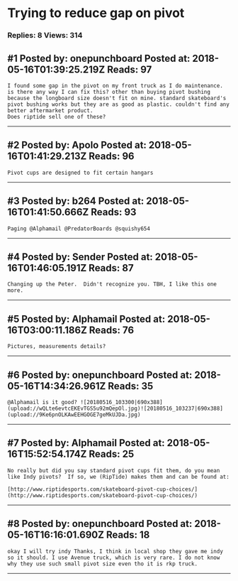# Trying to reduce gap on pivot

### Replies: 8 Views: 314

## \#1 Posted by: onepunchboard Posted at: 2018-05-16T01:39:25.219Z Reads: 97

```
I found some gap in the pivot on my front truck as I do maintenance. is there any way I can fix this? other than buying pivot bushing because the longboard size doesn't fit on mine. standard skateboard's pivot bushing works but they are as good as plastic. couldn't find any better aftermarket product. 
Does riptide sell one of these?
```

---
## \#2 Posted by: Apolo Posted at: 2018-05-16T01:41:29.213Z Reads: 96

```
Pivot cups are designed to fit certain hangars
```

---
## \#3 Posted by: b264 Posted at: 2018-05-16T01:41:50.666Z Reads: 93

```
Paging @Alphamail @PredatorBoards @squishy654
```

---
## \#4 Posted by: Sender Posted at: 2018-05-16T01:46:05.191Z Reads: 87

```
Changing up the Peter.  Didn't recognize you. TBH, I like this one more.
```

---
## \#5 Posted by: Alphamail Posted at: 2018-05-16T03:00:11.186Z Reads: 76

```
Pictures, measurements details?
```

---
## \#6 Posted by: onepunchboard Posted at: 2018-05-16T14:34:26.961Z Reads: 35

```
@Alphamail is it good? ![20180516_103300|690x388](upload://wQLte6evtcEKEvTGS5u92mQepOl.jpg)![20180516_103237|690x388](upload://9Ke6pnOLKAwEEHGOGE7geMkUJDa.jpg)
```

---
## \#7 Posted by: Alphamail Posted at: 2018-05-16T15:52:54.174Z Reads: 25

```
No really but did you say standard pivot cups fit them, do you mean like Indy pivots?  If so, we (RipTide) makes them and can be found at:

[http://www.riptidesports.com/skateboard-pivot-cup-choices/](http://www.riptidesports.com/skateboard-pivot-cup-choices/)
```

---
## \#8 Posted by: onepunchboard Posted at: 2018-05-16T16:16:01.690Z Reads: 18

```
okay I will try indy Thanks, I think in local shop they gave me indy so it should. I use Avenue truck, which is very rare. I do not know why they use such small pivot size even tho it is rkp truck.
```

---
